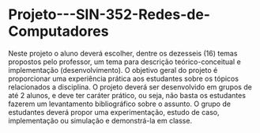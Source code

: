 # Projeto---SIN-352-Redes-de-Computadores
Neste projeto o aluno deverá escolher, dentre os dezesseis (16) temas propostos pelo professor, um tema para descrição teórico-conceitual e implementação (desenvolvimento). O objetivo geral do projeto é proporcionar uma experiência prática aos estudantes sobre os tópicos relacionados a disciplina. O projeto deverá ser desenvolvido em grupos de até 2 alunos, e deve ter caráter prático, ou seja, não basta os estudantes fazerem um levantamento bibliográfico sobre o assunto. O grupo de estudantes deverá propor uma experimentação, estudo de caso, implementação ou simulação e demonstrá-la em classe.
